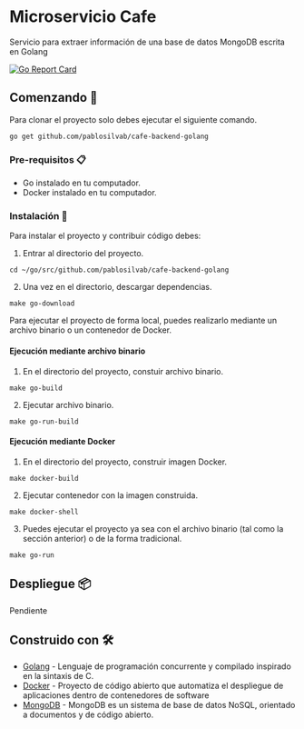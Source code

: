 # Microservicio Cafe
Servicio para extraer información de una base de datos MongoDB escrita en Golang

[![Go Report Card](https://goreportcard.com/badge/github.com/pablosilvab/cafe-backend-golang)](https://goreportcard.com/report/github.com/pablosilvab/cafe-backend-golang)

## Comenzando 🚀

Para clonar el proyecto solo debes ejecutar el siguiente comando.

``` 
go get github.com/pablosilvab/cafe-backend-golang
```

### Pre-requisitos 📋

* Go instalado en tu computador.
* Docker instalado en tu computador.

### Instalación 🔧

Para instalar el proyecto y contribuir código debes:

1. Entrar al directorio del proyecto.

```
cd ~/go/src/github.com/pablosilvab/cafe-backend-golang 
```

2. Una vez en el directorio, descargar dependencias.

```
make go-download
```

Para ejecutar el proyecto de forma local, puedes realizarlo mediante un archivo binario o un contenedor de Docker.

#### Ejecución mediante archivo binario

1. En el directorio del proyecto, constuir archivo binario.

```
make go-build
```

2. Ejecutar archivo binario.

```
make go-run-build
```

#### Ejecución mediante Docker

1. En el directorio del proyecto, construir imagen Docker.

```
make docker-build
```

2. Ejecutar contenedor con la imagen construida. 

```
make docker-shell
```

3. Puedes ejecutar el proyecto ya sea con el archivo binario (tal como la sección anterior) o de la forma tradicional.

```
make go-run
```

## Despliegue 📦

Pendiente

## Construido con 🛠️

* [Golang](https://golang.org) - Lenguaje de programación concurrente y compilado inspirado en la sintaxis de C.
* [Docker](https://www.docker.com) - Proyecto de código abierto que automatiza el despliegue de aplicaciones dentro de contenedores de software
* [MongoDB](https://www.mongodb.com) - MongoDB es un sistema de base de datos NoSQL, orientado a documentos y de código abierto. 
